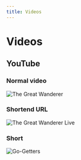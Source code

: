 ```yaml
---
title: Videos
---
```


# Videos

## YouTube

### Normal video

![The Great Wanderer](https://www.youtube.com/watch?v=H_Q8hB7v6qw)

### Shortend URL

![The Great Wanderer Live](https://youtu.be/D0-vPbQT7DQ)

### Short

![Go-Getters](https://www.youtube.com/shorts/SX8o8KMApNc)

